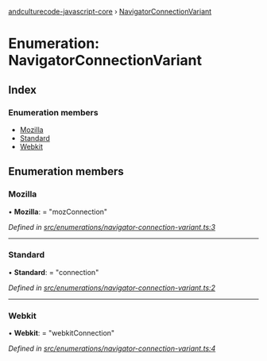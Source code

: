 [andculturecode-javascript-core](../README.md) › [NavigatorConnectionVariant](navigatorconnectionvariant.md)

# Enumeration: NavigatorConnectionVariant

## Index

### Enumeration members

* [Mozilla](navigatorconnectionvariant.md#mozilla)
* [Standard](navigatorconnectionvariant.md#standard)
* [Webkit](navigatorconnectionvariant.md#webkit)

## Enumeration members

###  Mozilla

• **Mozilla**: = "mozConnection"

*Defined in [src/enumerations/navigator-connection-variant.ts:3](https://github.com/AndcultureCode/AndcultureCode.JavaScript.Core/blob/4edfec2/src/enumerations/navigator-connection-variant.ts#L3)*

___

###  Standard

• **Standard**: = "connection"

*Defined in [src/enumerations/navigator-connection-variant.ts:2](https://github.com/AndcultureCode/AndcultureCode.JavaScript.Core/blob/4edfec2/src/enumerations/navigator-connection-variant.ts#L2)*

___

###  Webkit

• **Webkit**: = "webkitConnection"

*Defined in [src/enumerations/navigator-connection-variant.ts:4](https://github.com/AndcultureCode/AndcultureCode.JavaScript.Core/blob/4edfec2/src/enumerations/navigator-connection-variant.ts#L4)*
